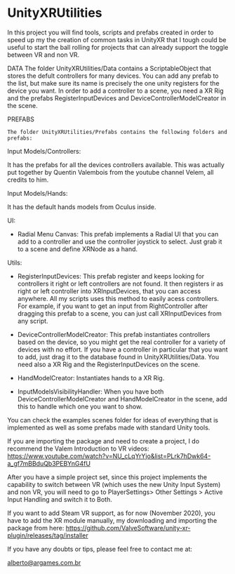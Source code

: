 # UnityXRUtilities
 
In this project you will find tools, scripts and prefabs created in order to speed up my the creation of common tasks in UnityXR that I tough could be useful to start the ball rolling for projects that can already support the toggle between VR and non VR.

DATA
	The folder UnityXRUtilities/Data contains a ScriptableObject that stores the defult controllers for many devices. You can add any prefab to the list, but make sure its name is precisely the one unity registers for the device you want.
In order to add a controller to a scene, you need a XR Rig and the prefabs RegisterInputDevices and DeviceControllerModelCreator in the scene.

PREFABS

	The folder UnityXRUtilities/Prefabs contains the following folders and prefabs:


Input Models/Controllers:

It has the prefabs for all the devices controllers available. This was actually put together by Quentin Valembois from the youtube channel Velem, all credits to him.

Input Models/Hands:

It has the default hands models from Oculus inside.


UI:

- Radial Menu Canvas: This prefab implements a Radial UI that you can add to a controller and use the controller joystick to select. Just grab it to a scene and define XRNode as a hand.

Utils:

- RegisterInputDevices: This prefab register and keeps looking for controllers it right or left controllers are not found. It then registers ir as right or left controller into XRInputDevices, that you can access anywhere. All my scripts uses this method to easily acess controllers. For example, if you want to get an input from RightController after dragging this prefab to a scene, you can just call XRInputDevices from any script.

- DeviceControllerModelCreator: This prefab instantiates controllers based on the device, so you might get the real controller for a variety of devices with no effort. If you have a controller in particular that you want to add, just drag it to the database found in UnityXRUtilities/Data. You need also a XR Rig and the RegisterInputDevices on the scene.

- HandModelCreator: Instantiates hands to a XR Rig.

- InputModelsVisibilityHandler: When you have both DeviceControllerModelCreator and HandModelCreator in the scene, add this to handle which one you want to show. 


You can check the examples scenes folder for ideas of everything that is implemented as well as some prefabs made with standard Unity tools.

If you are importing the package and need to create a project, I do recommend the Valem Introduction to VR videos:
https://www.youtube.com/watch?v=NU_cLqYrYjo&list=PLrk7hDwk64-a_gf7mBBduQb3PEBYnG4fU

After you have a simple project set, since this project implements the capability to switch between VR (which uses the new Unity Input System) and non VR, you will need to go to PlayerSettings> Other Settings > Active Input Handling and switch it to Both.

If you want to add Steam VR support, as for now (November 2020), you have to add the XR module manually, my downloading and importing the package from here:
https://github.com/ValveSoftware/unity-xr-plugin/releases/tag/installer

If you have any doubts or tips, please feel free to contact me at:

alberto@argames.com.br
